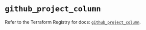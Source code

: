 # `github_project_column`

Refer to the Terraform Registry for docs: [`github_project_column`](https://registry.terraform.io/providers/integrations/github/6.2.2/docs/resources/project_column).
